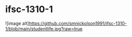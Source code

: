 # ifsc-1310-1

![image alt]https://github.com/smnickolson1991/ifsc-1310-1/blob/main/studentlife.jpg?raw=true
